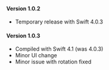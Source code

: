 #### Version 1.0.2
- Temporary release with Swift 4.0.3


#### Version 1.0.3

- Compiled with Swift 4.1 (was 4.0.3)
- Minor UI change
- Minor issue with rotation fixed


